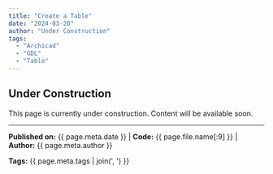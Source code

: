 ```yaml
---
title: "Create a Table"
date: "2024-03-20"
author: "Under Construction"
tags:
  - "Archicad"
  - "GDL"
  - "Table"
---
```


## Under Construction

This page is currently under construction. Content will be available soon.

---
**Published on:** {{ page.meta.date }} | **Code:** {{ page.file.name[:9] }}  | **Author:** {{ page.meta.author }}

**Tags:** {{ page.meta.tags | join(', ') }} 